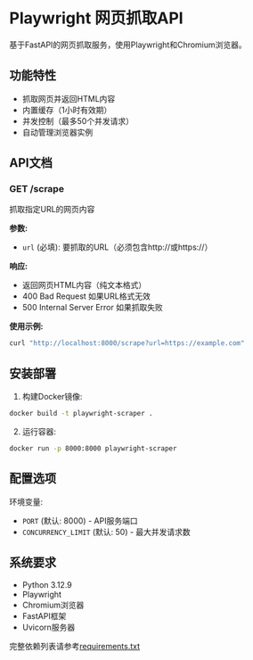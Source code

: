 # Playwright 网页抓取API

基于FastAPI的网页抓取服务，使用Playwright和Chromium浏览器。

## 功能特性
- 抓取网页并返回HTML内容
- 内置缓存（1小时有效期）
- 并发控制（最多50个并发请求）
- 自动管理浏览器实例

## API文档

### GET /scrape
抓取指定URL的网页内容

**参数:**
- `url` (必填): 要抓取的URL（必须包含http://或https://）

**响应:**
- 返回网页HTML内容（纯文本格式）
- 400 Bad Request 如果URL格式无效
- 500 Internal Server Error 如果抓取失败

**使用示例:**
```bash
curl "http://localhost:8000/scrape?url=https://example.com"
```

## 安装部署

1. 构建Docker镜像:
```bash
docker build -t playwright-scraper .
```

2. 运行容器:
```bash
docker run -p 8000:8000 playwright-scraper
```

## 配置选项

环境变量:
- `PORT` (默认: 8000) - API服务端口
- `CONCURRENCY_LIMIT` (默认: 50) - 最大并发请求数

## 系统要求
- Python 3.12.9
- Playwright
- Chromium浏览器
- FastAPI框架
- Uvicorn服务器

完整依赖列表请参考[requirements.txt](requirements.txt)